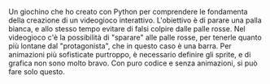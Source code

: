 Un giochino che ho creato con Python per comprendere le fondamenta della creazione di un videogioco interattivo.
L'obiettivo è di parare una palla bianca, e allo stesso tempo evitare di falsi colpire dalle palle rosse. Nel videogioco c'è la possibilità di "sparare" alle palle rosse, per tenerle quanto più lontane dal "protagonista", che in questo caso è una barra.
Per animazioni più sofisticate purtroppo, è necessario definire gli sprite, e di grafica non sono molto bravo. Con puro codice e senza animazioni, si può fare solo questo.
